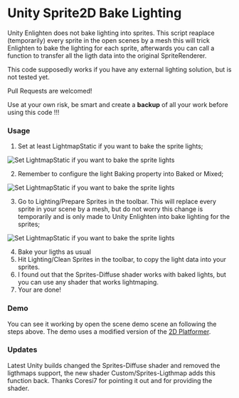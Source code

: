 # Unity Sprite2D Bake Lighting

Unity Enlighten does not bake lighting into sprites. This script reaplace (temporarily) every sprite in the open scenes by a mesh this will trick Enlighten to bake the lighting for each sprite, afterwards you can call a function to transfer all the ligth data into the original SpriteRenderer.

This code supposedly works if you have any external lighting solution, but is not tested yet.

Pull Requests are welcomed!

Use at your own risk, be smart and create a **backup** of all your work before using this code !!!

### Usage

1. Set at least LightmapStatic if you want to bake the sprite lights;

![Set LightmapStatic if you want to bake the sprite lights](https://raw.githubusercontent.com/lassade/Sprite2DBakedLighting/master/Extra/1.png)

2. Remember to configure the light Baking property into Baked or Mixed;
 
![Set LightmapStatic if you want to bake the sprite lights](https://raw.githubusercontent.com/lassade/Sprite2DBakedLighting/master/Extra/3.png)

3. Go to Lighting/Prepare Sprites in the toolbar. This will replace every sprite in your scene by a mesh, but do not worry this change is temporarily and is only made to Unity Enlighten into bake lighting for the sprites;

![Set LightmapStatic if you want to bake the sprite lights](https://raw.githubusercontent.com/lassade/Sprite2DBakedLighting/master/Extra/2.png)

4. Bake your ligths as usual
5. Hit Lighting/Clean Sprites in the toolbar, to copy the light data into your sprites.
6. I found out that the Sprites-Diffuse shader works with baked lights, but you can use any shader that works lightmaping.
7. Your are done!

### Demo

You can see it working by open the scene demo scene an following the steps above. The demo uses a modified version of the [2D Platformer](https://www.assetstore.unity3d.com/en/#!/content/11228).

### Updates

Latest Unity builds changed the Sprites-Diffuse shader and removed the ligthmaps support, the new shader Custom/Sprites-Ligthmap adds this function back. Thanks Coresi7 for pointing it out and for providing the shader.
